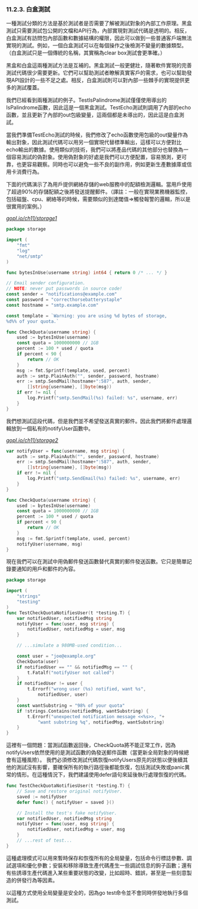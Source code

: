 ### 11.2.3. 白盒測試

一種測試分類的方法是基於測試者是否需要了解被測試對象的內部工作原理。黑盒測試只需要測試包公開的文檔和API行為，內部實現對測試代碼是透明的。相反，白盒測試有訪問包內部函數和數據結構的權限，因此可以做到一些普通客戶端無法實現的測試。例如，一個白盒測試可以在每個操作之後檢測不變量的數據類型。（白盒測試只是一個傳統的名稱，其實稱為clear box測試會更準確。）

黑盒和白盒這兩種測試方法是互補的。黑盒測試一般更健壯，隨著軟件實現的完善測試代碼很少需要更新。它們可以幫助測試者瞭解真實客戶的需求，也可以幫助發現API設計的一些不足之處。相反，白盒測試則可以對內部一些棘手的實現提供更多的測試覆蓋。

我們已經看到兩種測試的例子。TestIsPalindrome測試僅僅使用導出的IsPalindrome函數，因此這是一個黑盒測試。TestEcho測試則調用了內部的echo函數，並且更新了內部的out包級變量，這兩個都是未導出的，因此這是白盒測試。

當我們準備TestEcho測試的時候，我們修改了echo函數使用包級的out變量作為輸出對象，因此測試代碼可以用另一個實現代替標準輸出，這樣可以方便對比echo輸出的數據。使用類似的技術，我們可以將產品代碼的其他部分也替換為一個容易測試的偽對象。使用偽對象的好處是我們可以方便配置，容易預測，更可靠，也更容易觀察。同時也可以避免一些不良的副作用，例如更新生產數據庫或信用卡消費行為。

下面的代碼演示了為用戶提供網絡存儲的web服務中的配額檢測邏輯。當用戶使用了超過90%的存儲配額之後將發送提醒郵件。（譯註：一般在實現業務機器監控，包括磁盤、cpu、網絡等的時候，需要類似的到達閾值=>觸發報警的邏輯，所以是很實用的案例。）

<u><i>gopl.io/ch11/storage1</i></u>
```Go
package storage

import (
	"fmt"
	"log"
	"net/smtp"
)

func bytesInUse(username string) int64 { return 0 /* ... */ }

// Email sender configuration.
// NOTE: never put passwords in source code!
const sender = "notifications@example.com"
const password = "correcthorsebatterystaple"
const hostname = "smtp.example.com"

const template = `Warning: you are using %d bytes of storage,
%d%% of your quota.`

func CheckQuota(username string) {
	used := bytesInUse(username)
	const quota = 1000000000 // 1GB
	percent := 100 * used / quota
	if percent < 90 {
		return // OK
	}
	msg := fmt.Sprintf(template, used, percent)
	auth := smtp.PlainAuth("", sender, password, hostname)
	err := smtp.SendMail(hostname+":587", auth, sender,
		[]string{username}, []byte(msg))
	if err != nil {
		log.Printf("smtp.SendMail(%s) failed: %s", username, err)
	}
}
```

我們想測試這段代碼，但是我們並不希望發送真實的郵件。因此我們將郵件處理邏輯放到一個私有的notifyUser函數中。

<u><i>gopl.io/ch11/storage2</i></u>
```Go
var notifyUser = func(username, msg string) {
	auth := smtp.PlainAuth("", sender, password, hostname)
	err := smtp.SendMail(hostname+":587", auth, sender,
		[]string{username}, []byte(msg))
	if err != nil {
		log.Printf("smtp.SendEmail(%s) failed: %s", username, err)
	}
}

func CheckQuota(username string) {
	used := bytesInUse(username)
	const quota = 1000000000 // 1GB
	percent := 100 * used / quota
	if percent < 90 {
		return // OK
	}
	msg := fmt.Sprintf(template, used, percent)
	notifyUser(username, msg)
}
```

現在我們可以在測試中用偽郵件發送函數替代真實的郵件發送函數。它只是簡單記錄要通知的用戶和郵件的內容。

```Go
package storage

import (
	"strings"
	"testing"
)
func TestCheckQuotaNotifiesUser(t *testing.T) {
	var notifiedUser, notifiedMsg string
	notifyUser = func(user, msg string) {
		notifiedUser, notifiedMsg = user, msg
	}

	// ...simulate a 980MB-used condition...

	const user = "joe@example.org"
	CheckQuota(user)
	if notifiedUser == "" && notifiedMsg == "" {
		t.Fatalf("notifyUser not called")
	}
	if notifiedUser != user {
		t.Errorf("wrong user (%s) notified, want %s",
			notifiedUser, user)
	}
	const wantSubstring = "98% of your quota"
	if !strings.Contains(notifiedMsg, wantSubstring) {
		t.Errorf("unexpected notification message <<%s>>, "+
			"want substring %q", notifiedMsg, wantSubstring)
	}
}
```

這裡有一個問題：當測試函數返回後，CheckQuota將不能正常工作，因為notifyUsers依然使用的是測試函數的偽發送郵件函數（當更新全局對象的時候總會有這種風險）。 我們必須修改測試代碼恢復notifyUsers原先的狀態以便後續其他的測試沒有影響，要確保所有的執行路徑後都能恢復，包括測試失敗或panic異常的情形。在這種情況下，我們建議使用defer語句來延後執行處理恢復的代碼。

```Go
func TestCheckQuotaNotifiesUser(t *testing.T) {
	// Save and restore original notifyUser.
	saved := notifyUser
	defer func() { notifyUser = saved }()

	// Install the test's fake notifyUser.
	var notifiedUser, notifiedMsg string
	notifyUser = func(user, msg string) {
		notifiedUser, notifiedMsg = user, msg
	}
	// ...rest of test...
}
```

這種處理模式可以用來暫時保存和恢復所有的全局變量，包括命令行標誌參數、調試選項和優化參數；安裝和移除導致生產代碼產生一些調試信息的鉤子函數；還有有些誘導生產代碼進入某些重要狀態的改變，比如超時、錯誤，甚至是一些刻意製造的併發行為等因素。

以這種方式使用全局變量是安全的，因為go test命令並不會同時併發地執行多個測試。
